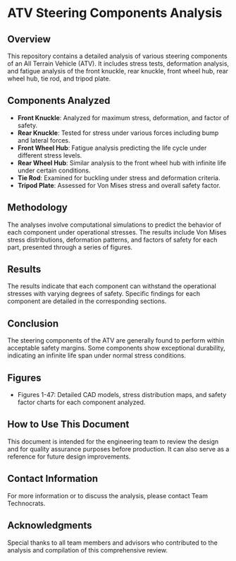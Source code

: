 # ATV Steering Components Analysis

## Overview

This repository contains a detailed analysis of various steering components of an All Terrain Vehicle (ATV). It includes stress tests, deformation analysis, and fatigue analysis of the front knuckle, rear knuckle, front wheel hub, rear wheel hub, tie rod, and tripod plate. 

## Components Analyzed

- **Front Knuckle**: Analyzed for maximum stress, deformation, and factor of safety.
- **Rear Knuckle**: Tested for stress under various forces including bump and lateral forces.
- **Front Wheel Hub**: Fatigue analysis predicting the life cycle under different stress levels.
- **Rear Wheel Hub**: Similar analysis to the front wheel hub with infinite life under certain conditions.
- **Tie Rod**: Examined for buckling under stress and deformation criteria.
- **Tripod Plate**: Assessed for Von Mises stress and overall safety factor.

## Methodology

The analyses involve computational simulations to predict the behavior of each component under operational stresses. The results include Von Mises stress distributions, deformation patterns, and factors of safety for each part, presented through a series of figures.

## Results

The results indicate that each component can withstand the operational stresses with varying degrees of safety. Specific findings for each component are detailed in the corresponding sections.

## Conclusion

The steering components of the ATV are generally found to perform within acceptable safety margins. Some components show exceptional durability, indicating an infinite life span under normal stress conditions.

## Figures

- Figures 1-47: Detailed CAD models, stress distribution maps, and safety factor charts for each component analyzed.

## How to Use This Document

This document is intended for the engineering team to review the design and for quality assurance purposes before production. It can also serve as a reference for future design improvements.

## Contact Information

For more information or to discuss the analysis, please contact Team Technocrats.

## Acknowledgments

Special thanks to all team members and advisors who contributed to the analysis and compilation of this comprehensive review.
